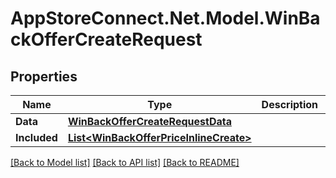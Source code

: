 # AppStoreConnect.Net.Model.WinBackOfferCreateRequest

## Properties

Name | Type | Description | Notes
------------ | ------------- | ------------- | -------------
**Data** | [**WinBackOfferCreateRequestData**](WinBackOfferCreateRequestData.md) |  | 
**Included** | [**List&lt;WinBackOfferPriceInlineCreate&gt;**](WinBackOfferPriceInlineCreate.md) |  | [optional] 

[[Back to Model list]](../README.md#documentation-for-models) [[Back to API list]](../README.md#documentation-for-api-endpoints) [[Back to README]](../README.md)

